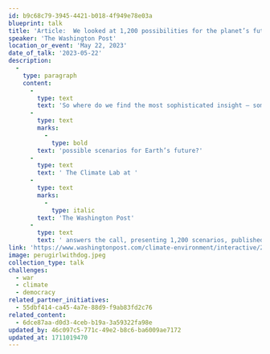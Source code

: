 ```yaml
---
id: b9c68c79-3945-4421-b018-4f949e78e03a
blueprint: talk
title: 'Article:  We looked at 1,200 possibilities for the planet’s future. These are our best hope.'
speaker: 'The Washington Post'
location_or_event: 'May 22, 2023'
date_of_talk: '2023-05-22'
description:
  -
    type: paragraph
    content:
      -
        type: text
        text: 'So where do we find the most sophisticated insight — something with a strong scientific grounding — on '
      -
        type: text
        marks:
          -
            type: bold
        text: 'possible scenarios for Earth’s future?'
      -
        type: text
        text: ' The Climate Lab at '
      -
        type: text
        marks:
          -
            type: italic
        text: 'The Washington Post'
      -
        type: text
        text: ' answers the call, presenting 1,200 scenarios, published 12/1/22.'
link: 'https://www.washingtonpost.com/climate-environment/interactive/2022/global-warming-1-5-celsius-scenarios/?utm_campaign=wp_post_most&utm_medium=email&utm_source=newsletter&wpisrc=nl_most&carta-url=https%3A%2F%2Fs2.washingtonpost.com%2Fcar-ln-tr%2F387c949%2F638ccdc59d88976ba34a5989%2F5a3aa40bade4e25c8f8dfb67%2F9%2F72%2F638ccdc59d88976ba34a5989&wp_cu=27e89a5bc8f50dc3689b70e2ff1c837c%7C60CA337CB8D55C37E0530100007F46B5'
image: perugirlwithdog.jpeg
collection_type: talk
challenges:
  - war
  - climate
  - democracy
related_partner_initiatives:
  - 55dbf414-ca45-4a7e-88d9-f9ab83fd2c76
related_content:
  - 6dce87aa-d0d3-4ceb-b19a-3a59322fa98e
updated_by: 46c097c5-771c-49e2-b8c6-ba6009ae7172
updated_at: 1711019470
---
```

